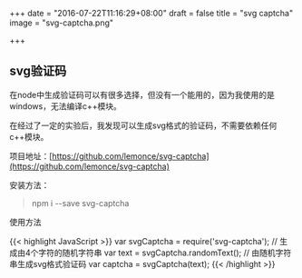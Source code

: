 +++
date = "2016-07-22T11:16:29+08:00"
draft = false
title = "svg captcha"
image = "svg-captcha.png"

+++

## svg验证码

在node中生成验证码可以有很多选择，但没有一个能用的，因为我使用的是windows，无法编译c++模块。 

在经过了一定的实验后，我发现可以生成svg格式的验证码，不需要依赖任何c++模块。

项目地址：[https://github.com/lemonce/svg-captcha](https://github.com/lemonce/svg-captcha)

安装方法：  

> npm i --save svg-captcha

使用方法

{{< highlight JavaScript >}}
var svgCaptcha = require('svg-captcha');
// 生成由4个字符的随机字符串
var text = svgCaptcha.randomText();
// 由随机字符串生成svg格式验证码
var captcha = svgCaptcha(text);
{{< /highlight >}}
